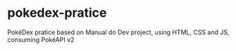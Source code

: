 # pokedex-pratice
PokéDex pratice based on Manual do Dev project, using HTML, CSS and JS, consuming PokéAPI v2
